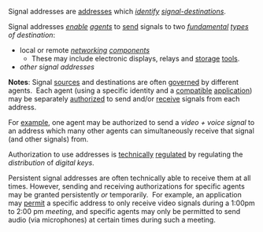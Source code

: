 Signal addresses are [addresses](https://github.com/gcassel/Modular-Organization-Terminology/blob/master/terms/address.md) which *[identify](https://github.com/gcassel/Modular-Organization-Terminology/blob/master/terms/identify.md) [signal-](https://github.com/gcassel/Modular-Organization-Terminology/blob/master/terms/signal.md)[destinations](https://github.com/gcassel/Modular-Organization-Terminology/blob/master/terms/desination.md)*.
		
Signal addresses *[enable](https://github.com/gcassel/Modular-Organization-Terminology/blob/master/terms/enable.md) [agents](https://github.com/gcassel/Modular-Organization-Terminology/blob/master/terms/agent.md)* to [send](https://github.com/gcassel/Modular-Organization-Terminology/blob/master/terms/send.md) signals to two *[fundamental](https://github.com/gcassel/Modular-Organization-Terminology/blob/master/terms/fundamental.md) [types](https://github.com/gcassel/Modular-Organization-Terminology/blob/master/terms/type.md) of destination*:
* local or remote *[networking](https://github.com/gcassel/Modular-Organization-Terminology/blob/master/terms/network.md) [components](https://github.com/gcassel/Modular-Organization-Terminology/blob/master/terms/component.md)*
  * These may include electronic displays, relays and [storage](https://github.com/gcassel/Modular-Organization-Terminology/blob/master/terms/store.md) [tools](https://github.com/gcassel/Modular-Organization-Terminology/blob/master/terms/tool.md).
* *other signal addresses*  
		
**Notes**:  Signal [sources](https://github.com/gcassel/Modular-Organization-Terminology/blob/master/terms/source.md) and destinations are often [governed](https://github.com/gcassel/Modular-Organization-Terminology/blob/master/terms/governance.md) by different agents.  Each agent (using a specific identity and a [compatible](https://github.com/gcassel/Modular-Organization-Terminology/blob/master/terms/compatible.md) [application](https://github.com/gcassel/Modular-Organization-Terminology/blob/master/terms/application.md)) may be separately [authorized](https://github.com/gcassel/Modular-Organization-Terminology/blob/master/terms/authorize.md) to send and/or [receive](https://github.com/gcassel/Modular-Organization-Terminology/blob/master/terms/receive.md) signals from each address.  
		
For [example](https://github.com/gcassel/Modular-Organization-Terminology/blob/master/terms/example.md), one agent may be authorized to send a *video + voice signal* to an address which many other agents can simultaneously receive that signal (and other signals) from.  
		
Authorization to use addresses is [technically](https://github.com/gcassel/Modular-Organization-Terminology/blob/master/terms/technical.md) [regulated](https://github.com/gcassel/Modular-Organization-Terminology/blob/master/terms/regulate.md) by regulating the *distribution* of *digital keys*.
		
Persistent signal addresses are often technically able to receive them at all times.  However, sending and receiving authorizations for specific agents may be granted persistently *or* temporarily.  For example, an application may [permit](https://github.com/gcassel/Modular-Organization-Terminology/blob/master/terms/permission.md) a specific address to only receive video signals during a 1:00pm to 2:00 pm *meeting*, and specific agents may only be permitted to send audio (via microphones) at certain times during such a meeting.  
